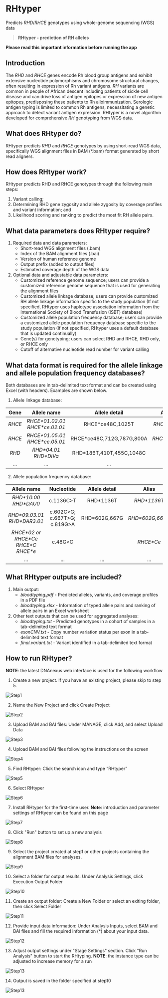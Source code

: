 <!-- dx-header -->
# RHtyper 

Predicts *RHD*/*RHCE* genotypes using whole-genome sequencing (WGS) data

<!-- /dx-header -->

<!-- Insert a description of your app here -->
> **RHtyper - prediction of RH alleles**

**Please read this important information before running the app**

## **Introduction**

The *RHD* and *RHCE* genes encode Rh blood group antigens and exhibit extensive nucleotide polymorphisms and chromosome structural changes, often resulting in expression of Rh variant antigens. *RH* variants are common in people of African descent including patients of sickle cell disease and can drive loss of antigen epitopes or expression of new antigen epitopes, predisposing these patients to Rh alloimmunization. Serologic antigen typing is limited to common Rh antigens, necessitating a genetic approach to detect variant antigen expression. RHtyper is a novel algorithm developed for comprehensive *RH* genotyping from WGS data.

## **What does RHtyper do?**

RHtyper predicts *RHD* and *RHCE* genotypes by using short-read WGS data, specifically WGS alignment files in BAM (\*.bam) format generated by short read aligners.


## **How does RHtyper work?**

RHtyper predicts RHD and RHCE genotypes through the following main steps:

1. Variant calling;
2. Determining RHD gene zygosity and allele zygosity by coverage profiles and variant information; and 
3. Likelihood scoring and ranking to predict the most fit RH allele pairs.


## **What data parameters does RHtyper require?**

1. Required data and data parameters: 
   * Short-read WGS alignment files (.bam)
   * Index of the BAM alignment files (.bai)
   * Version of human reference genome
   * Output prefix (added to output files)
   * Estimated coverage depth of the WGS data
2. Optional data and adjustable data parameters:
   * Customized reference genome sequence; users can provide a customized reference genome sequence that is used for generating the alignment files
   * Customized allele linkage database; users can provide customized RH allele linkage information specific to the study population (If not specified, RHtyper uses haplotype association information from the International Society of Blood Transfusion (ISBT) database)
   * Customized allele population frequency database; users can provide a customized allele population frequency database specific to the study population (If not specified, RHtyper uses a default database that is updated continually) 
   * Gene(s) for genotyping; users can select RHD and RHCE, RHD only, or RHCE only
   * Cutoff of alternative nucleotide read number for variant calling 

## **What data format is required for the allele linkage and allele population frequency databases?**

Both databases are in tab-delimited text format and can be created using Excel (with headers). Examples are shown below.

1. Allele linkage database:

| Gene | Allele name | Allele detail | Alias | Linked | comment |
| :---: | :---: | :---: | :---: | :---: | :---: |
| *RHCE* | *RHCE\*01.02.01 RHCE\*ce.02.01* | RHCE\*ce48C,1025T | *RHCE\*ceTI* | *RHD\*04.01_RHD\*DIVa* ||
| *RHCE* | *RHCE\*01.05.01 RHCE\*ce.05.01* | RHCE\*ce48C,712G,787G,800A | *RHCE\*ceEK* | *RHD\*DAR* ||
| *RHD* | *RHD\*04.01 RHD\*DIVa* | RHD\*186T,410T,455C,1048C | | *RHCE\*01.02.01 RHCE\*ce.02.01* ||
| ... | ... | ... | ... | ... | ... |

2. Allele population frequency database:

| Allele name	| Nucleotide | Allele detail | Alias | PopFreq |
| :---: | :---: | :---: | :---: | :---: |
| *RHD\*10.00 RHD\*DAU0* | c.1136C>T | RHD\*1136T | *RHD\*1136T* | 0.1651 |
| *RHD\*09.03.01 RHD\*DAR3.01* | c.602C>G; c.667T>G; c.819G>A |	RHD\*602G,667G | *RHD\*602G,667G* | 0.0298 |
| *RHCE\*02 or RHCE\*Ce RHCE\*C RHCE\*e* | c.48G>C | | *RHCE\*Ce* | 0.119 |
| ... | ... | ... | ... | ... |

## **What RHtyper outputs are included?**
1. Main output:
   * *bloodtyping.pdf* - Predicted alleles, variants, and coverage profiles in a PDF file 
   * *bloodtyping.xlsx* - Information of typed allele pairs and ranking of allele pairs in an Excel worksheet 
2. Other text outputs that can be used for aggregated analyses:
   * *bloodtyping.txt* - Predicted genotypes in a cohort of samples in a tab-delimited text format
   * *exonCNV.txt* - Copy number variation status per exon in a tab-delimited text format
   * *final.variant.txt* - Variant identified in a tab-delimited text format

## **How to run RHtyper?**
**NOTE**: the latest DNAnexus web interface is used for the following workflow

1. Create a new project. If you have an existing project, please skip to step 5.

![Step1](tutorial/S1.png)

2. Name the New Project and click Create Project

![Step2](tutorial/S2.png)

3. Upload BAM and BAI files: Under MANAGE, click Add, and select Upload Data

![Step3](tutorial/S3.png)

4. Upload BAM and BAI files following the instructions on the screen 

![Step4](tutorial/S4.png)

5. Find RHtyper: Click the search icon and type “RHtyper”

![Step5](tutorial/S5.png)

6. Select RHtyper

![Step6](tutorial/S6.png)

7. Install RHtyper for the first-time user. **Note**: introduction and parameter settings of RHtyepr can be found on this page

![Step7](tutorial/S7.png)

8. Click "Run" button to set up a new analysis

![Step8](tutorial/S8.png)

9. Select the project created at step1 or other projects containing the alignment BAM files for analyses.

![Step9](tutorial/S9.png)

10. Select a folder for output results: Under Analysis Settings, click Execution Output Folder

![Step10](tutorial/S10.png)

11. Create an output folder: Create a New Folder or select an exiting folder, then click Select Folder

![Step11](tutorial/S11.png)

12. Provide input data information: Under Analysis Inputs, select BAM and BAI files and fill the required information (\*) about your input data. 

![Step12](tutorial/S12.png)

13. Adjust output settings under "Stage Settings" section. Click "Run Analysis" button to start the RHtyping. **NOTE**: the instance type can be adjusted to increase memory for a run

![Step13](tutorial/S13.png)

14. Output is saved in the folder specified at step10

![Step13](tutorial/output.png)

